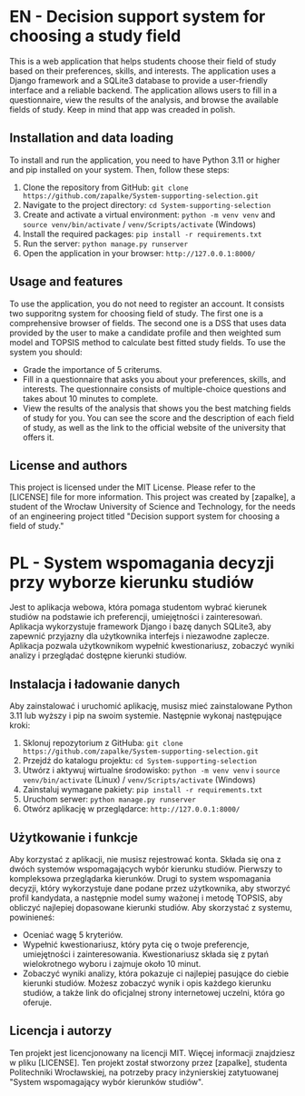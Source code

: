 # EN - Decision support system for choosing a study field

This is a web application that helps students choose their field of study based on their preferences, skills, and interests. The application uses a Django framework and a SQLite3 database to provide a user-friendly interface and a reliable backend. The application allows users to fill in a questionnaire, view the results of the analysis, and browse the available fields of study. Keep in mind that app was creaded in polish.

## Installation and data loading

To install and run the application, you need to have Python 3.11 or higher and pip installed on your system.  Then, follow these steps:

1. Clone the repository from GitHub: `git clone https://github.com/zapalke/System-supporting-selection.git`
2. Navigate to the project directory: `cd System-supporting-selection`
3. Create and activate a virtual environment: `python -m venv venv` and `source venv/bin/activate` / `venv/Scripts/activate` (Windows)
4. Install the required packages: `pip install -r requirements.txt`
5. Run the server: `python manage.py runserver`
6. Open the application in your browser: `http://127.0.0.1:8000/`

## Usage and features

To use the application, you do not need to register an account. It consists two supporitng system for choosing field of study. The first one is a comprehensive browser of fields. The second one is a DSS that uses data provided by the user to make a candidate profile and then weighted sum model and TOPSIS method to calculate best fitted study fields. To use the system you should:
- Grade the importance of 5 criterums.
- Fill in a questionnaire that asks you about your preferences, skills, and interests. The questionnaire consists of multiple-choice questions and takes about 10 minutes to complete.
- View the results of the analysis that shows you the best matching fields of study for you.  You can see the score and the description of each field of study, as well as the link to the official website of the university that offers it.

## License and authors

This project is licensed under the MIT License. Please refer to the [LICENSE] file for more information. This project was created by [zapalke], a student of the Wrocław University of Science and Technology, for the needs of an engineering project titled "Decision support system for choosing a field of study."

# PL - System wspomagania decyzji przy wyborze kierunku studiów

Jest to aplikacja webowa, która pomaga studentom wybrać kierunek studiów na podstawie ich preferencji, umiejętności i zainteresowań. Aplikacja wykorzystuje framework Django i bazę danych SQLite3, aby zapewnić przyjazny dla użytkownika interfejs i niezawodne zaplecze. Aplikacja pozwala użytkownikom wypełnić kwestionariusz, zobaczyć wyniki analizy i przeglądać dostępne kierunki studiów.

## Instalacja i ładowanie danych

Aby zainstalować i uruchomić aplikację, musisz mieć zainstalowane Python 3.11 lub wyższy i pip na swoim systemie. Następnie wykonaj następujące kroki:

1. Sklonuj repozytorium z GitHuba: `git clone https://github.com/zapalke/System-supporting-selection.git`
2. Przejdź do katalogu projektu: `cd System-supporting-selection`
3. Utwórz i aktywuj wirtualne środowisko: `python -m venv venv` i `source venv/bin/activate` (Linux) / `venv/Scripts/activate` (Windows)
4. Zainstaluj wymagane pakiety: `pip install -r requirements.txt`
5. Uruchom serwer: `python manage.py runserver`
6. Otwórz aplikację w przeglądarce: `http://127.0.0.1:8000/`

## Użytkowanie i funkcje

Aby korzystać z aplikacji, nie musisz rejestrować konta. Składa się ona z dwóch systemów wspomagających wybór kierunku studiów. Pierwszy to kompleksowa przeglądarka kierunków. Drugi to system wspomagania decyzji, który wykorzystuje dane podane przez użytkownika, aby stworzyć profil kandydata, a następnie model sumy ważonej i metodę TOPSIS, aby obliczyć najlepiej dopasowane kierunki studiów. Aby skorzystać z systemu, powinieneś:

- Oceniać wagę 5 kryteriów.
- Wypełnić kwestionariusz, który pyta cię o twoje preferencje, umiejętności i zainteresowania. Kwestionariusz składa się z pytań wielokrotnego wyboru i zajmuje około 10 minut.
- Zobaczyć wyniki analizy, która pokazuje ci najlepiej pasujące do ciebie kierunki studiów. Możesz zobaczyć wynik i opis każdego kierunku studiów, a także link do oficjalnej strony internetowej uczelni, która go oferuje.

## Licencja i autorzy

Ten projekt jest licencjonowany na licencji MIT. Więcej informacji znajdziesz w pliku [LICENSE]. Ten projekt został stworzony przez [zapalke], studenta Politechniki Wrocławskiej, na potrzeby pracy inżynierskiej zatytuowanej "System wspomagający wybór kierunków studiów".

